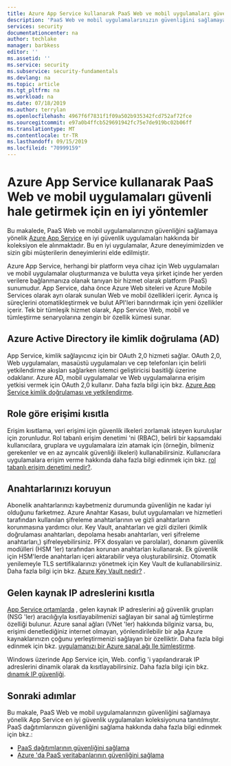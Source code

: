 ```yaml
---
title: Azure App Service kullanarak PaaS Web ve mobil uygulamaları güvenli hale getirme | Microsoft Docs
description: 'PaaS Web ve mobil uygulamalarınızın güvenliğini sağlamaya yönelik en iyi güvenlik uygulamalarını Azure App Service öğrenin. '
services: security
documentationcenter: na
author: techlake
manager: barbkess
editor: ''
ms.assetid: ''
ms.service: security
ms.subservice: security-fundamentals
ms.devlang: na
ms.topic: article
ms.tgt_pltfrm: na
ms.workload: na
ms.date: 07/18/2019
ms.author: terrylan
ms.openlocfilehash: 4967f6f7831f1f09a502b935342fcd752af72fce
ms.sourcegitcommit: e97a0b4ffcb529691942fc75e7de919bc02b06ff
ms.translationtype: MT
ms.contentlocale: tr-TR
ms.lasthandoff: 09/15/2019
ms.locfileid: "70999159"
---
```

# <a name="best-practices-for-securing-paas-web-and-mobile-applications-using-azure-app-service"></a>Azure App Service kullanarak PaaS Web ve mobil uygulamaları güvenli hale getirmek için en iyi yöntemler

Bu makalede, PaaS Web ve mobil uygulamalarınızın güvenliğini sağlamaya yönelik [Azure App Service](/azure/app-service/overview) en iyi güvenlik uygulamaları hakkında bir koleksiyon ele alınmaktadır. Bu en iyi uygulamalar, Azure deneyimimizden ve sizin gibi müşterilerin deneyimlerini elde edilmiştir.

Azure App Service, herhangi bir platform veya cihaz için Web uygulamaları ve mobil uygulamalar oluşturmanıza ve bulutta veya şirket içinde her yerden verilere bağlanmanıza olanak tanıyan bir hizmet olarak platform (PaaS) sunumudur. App Service, daha önce Azure Web siteleri ve Azure Mobile Services olarak ayrı olarak sunulan Web ve mobil özellikleri içerir. Ayrıca iş süreçlerini otomatikleştirmek ve bulut API'leri barındırmak için yeni özellikler içerir. Tek bir tümleşik hizmet olarak, App Service Web, mobil ve tümleştirme senaryolarına zengin bir özellik kümesi sunar.

## <a name="authenticate-through-azure-active-directory-ad"></a>Azure Active Directory ile kimlik doğrulama (AD)
App Service, kimlik sağlayıcınız için bir OAuth 2,0 hizmeti sağlar. OAuth 2,0, Web uygulamaları, masaüstü uygulamaları ve cep telefonları için belirli yetkilendirme akışları sağlarken istemci geliştiricisi basitliği üzerine odaklanır. Azure AD, mobil uygulamalar ve Web uygulamalarına erişim yetkisi vermek için OAuth 2,0 kullanır. Daha fazla bilgi için bkz. [Azure App Service kimlik doğrulaması ve yetkilendirme](../../app-service/overview-authentication-authorization.md).

## <a name="restrict-access-based-on-role"></a>Role göre erişimi kısıtla
Erişim kısıtlama, veri erişimi için güvenlik ilkeleri zorlamak isteyen kuruluşlar için zorunludur. Rol tabanlı erişim denetimi 'ni (RBAC), belirli bir kapsamdaki kullanıcılara, gruplara ve uygulamalara izin atamak için (örneğin, bilmeniz gerekenler ve en az ayrıcalık güvenliği ilkeleri) kullanabilirsiniz. Kullanıcılara uygulamalara erişim verme hakkında daha fazla bilgi edinmek için bkz. [rol tabanlı erişim denetimi nedir?](/azure/role-based-access-control/overview).

## <a name="protect-your-keys"></a>Anahtarlarınızı koruyun
Abonelik anahtarlarınızı kaybetmeniz durumunda güvenliğin ne kadar iyi olduğunu farketmez. Azure Anahtar Kasası, bulut uygulamaları ve hizmetleri tarafından kullanılan şifreleme anahtarlarının ve gizli anahtarların korunmasına yardımcı olur. Key Vault, anahtarları ve gizli dizileri (kimlik doğrulaması anahtarları, depolama hesabı anahtarları, veri şifreleme anahtarları,) şifreleyebilirsiniz. PFX dosyaları ve parolalar), donanım güvenlik modülleri (HSM 'ler) tarafından korunan anahtarları kullanarak. Ek güvenlik için HSM'lerde anahtarları içeri aktarabilir veya oluşturabilirsiniz. Otomatik yenilemeyle TLS sertifikalarınızı yönetmek için Key Vault de kullanabilirsiniz. Daha fazla bilgi için bkz. [Azure Key Vault nedir?](../../key-vault/key-vault-overview.md) .

## <a name="restrict-incoming-source-ip-addresses"></a>Gelen kaynak IP adreslerini kısıtla
[App Service ortamlarda](../../app-service/environment/intro.md) , gelen kaynak IP adreslerini ağ güvenlik grupları (NSG 'ler) aracılığıyla kısıtlayabilmenizi sağlayan bir sanal ağ tümleştirme özelliği bulunur. Azure sanal ağları (VNet 'ler) hakkında bilginiz varsa, bu, erişimi denetlediğiniz internet olmayan, yönlendirilebilir bir ağa Azure kaynaklarınızın çoğunu yerleştirmenizi sağlayan bir özelliktir. Daha fazla bilgi edinmek için bkz. [uygulamanızı bir Azure sanal ağı Ile tümleştirme](../../app-service/web-sites-integrate-with-vnet.md).

Windows üzerinde App Service için, Web. config 'i yapılandırarak IP adreslerini dinamik olarak da kısıtlayabilirsiniz. Daha fazla bilgi için bkz. [dınamık IP güvenliği](/iis/configuration/system.webServer/security/dynamicIpSecurity/).


## <a name="next-steps"></a>Sonraki adımlar
Bu makale, PaaS Web ve mobil uygulamalarınızın güvenliğini sağlamaya yönelik App Service en iyi güvenlik uygulamaları koleksiyonuna tanıtılmıştır. PaaS dağıtımlarınızın güvenliğini sağlama hakkında daha fazla bilgi edinmek için bkz.:

- [PaaS dağıtımlarının güvenliğini sağlama](paas-deployments.md)
- [Azure 'da PaaS veritabanlarının güvenliğini sağlama](paas-applications-using-sql.md)

